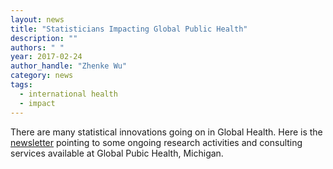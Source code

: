```yaml
---
layout: news
title: "Statisticians Impacting Global Public Health"
description: ""
authors: " "
year: 2017-02-24
author_handle: "Zhenke Wu"
category: news
tags: 
  - international health
  - impact
---
```


There are many statistical innovations going on in Global Health. Here is the [newsletter](http://campaign.r20.constantcontact.com/render?m=1117923811388&ca=fffb8bb5-a669-4edd-a290-7447fd5725c5) pointing to some ongoing research activities and consulting services available at Global Pubic Health, Michigan.